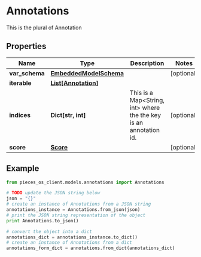 # Annotations

This is the plural of Annotation

## Properties

Name | Type | Description | Notes
------------ | ------------- | ------------- | -------------
**var_schema** | [**EmbeddedModelSchema**](EmbeddedModelSchema) |  | [optional] 
**iterable** | [**List[Annotation]**](Annotation) |  | 
**indices** | **Dict[str, int]** | This is a Map&lt;String, int&gt; where the the key is an annotation id. | [optional] 
**score** | [**Score**](Score) |  | [optional] 

## Example

```python
from pieces_os_client.models.annotations import Annotations

# TODO update the JSON string below
json = "{}"
# create an instance of Annotations from a JSON string
annotations_instance = Annotations.from_json(json)
# print the JSON string representation of the object
print Annotations.to_json()

# convert the object into a dict
annotations_dict = annotations_instance.to_dict()
# create an instance of Annotations from a dict
annotations_form_dict = annotations.from_dict(annotations_dict)
```



